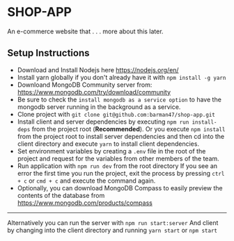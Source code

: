 # SHOP-APP
An e-commerce website that . . . more about this later.

## Setup Instructions
* Download and Install Nodejs here https://nodejs.org/en/
* Install yarn globally if you don't already have it with `npm install -g yarn`
* Downloand MongoDB Community server from: https://www.mongodb.com/try/download/community
* Be sure to check the `install mongodb as a service option` to have the mongodb server running in the background as a service.
* Clone project with `git clone git@github.com:barman47/shop-app.git`
* Install client and server dependencies by executing `npm run install-deps` from the project root (<b>Recommended</b>). Or you execute `npm install` from the project root to install server dependencies and then cd into the client directory and execute `yarn` to install client dependencies.
* Set environment variables by creating a `.env` file in the root of the project and request for the variables from other members of the team.
* Run application with `npm run dev` from the root directory
If you see an error the first time you run the project, exit the process by pressing `ctrl + c` or `cmd + c` and execute the command again.
* Optionally, you can download MongoDB Compass to easily preview the contents of the database from https://www.mongodb.com/products/compass
<hr>

Alternatively you can run the server with `npm run start:server`
And client by changing into the client directory and running `yarn start` or `npm start`